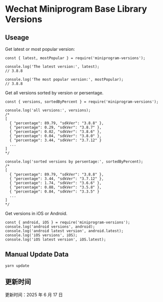 
# Wechat Miniprogram Base Library Versions

## Useage

Get latest or most popular version:

```;
const { latest, mostPopular } = require('miniprogram-versions');

console.log('The latest version:', latest);
// 3.8.8

console.log('The most popular version:', mostPopular);
// 3.8.8

```

Get all versions sorted by version or persentage.

```
const { versions, sortedByPercent } = require('miniprogram-versions');

console.log('all versions:', versions);
/*
[
  { "percentage": 89.79, "sdkVer": "3.8.8" },
  { "percentage": 0.29, "sdkVer": "3.8.7" },
  { "percentage": 0.02, "sdkVer": "3.8.6" },
  { "percentage": 0.04, "sdkVer": "3.8.0" },
  { "percentage": 3.44, "sdkVer": "3.7.12" }
  ...
]
*/

console.log('sorted versions by persentage:', sortedByPercent);
/*
[
  { "percentage": 89.79, "sdkVer": "3.8.8" },
  { "percentage": 3.44, "sdkVer": "3.7.12" },
  { "percentage": 1.74, "sdkVer": "3.6.6" },
  { "percentage": 0.88, "sdkVer": "3.5.8" },
  { "percentage": 0.84, "sdkVer": "3.3.5" }
  ...
]
*/
```

Get versions in iOS or Android.

```
const { android, iOS } = require('miniprogram-versions');
console.log('android versions', android);
console.log('android latest version', android.latest);
console.log('iOS versions', iOS);
console.log('iOS latest version', iOS.latest);
```

## Manual Update Data

```
yarn update
```

## 更新时间

更新时间：2025 年 6 月 17 日
